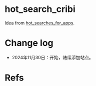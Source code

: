 # hot_search_cribi

Idea from [hot_searches_for_apps](https://github.com/WShuai123/hot_searches_for_apps).

# Change log
* 2024年11月30日：开始，陆续添加站点。

# Refs
